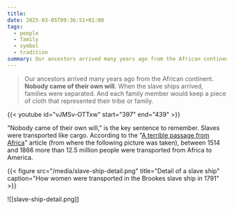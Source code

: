 ```yaml
---
title: 
date: 2025-03-05T09:36:51+01:00
tags:
  - people
  - family
  - symbol
  - tradition
summary: Our ancestors arrived many years ago from the African continent
---
```

> Our ancestors arrived many years ago from the African continent. **Nobody came of their own will.** When the slave ships arrived, families were separated. And each family member would keep a piece of cloth that represented their tribe or family.

{{< youtube id="vJMSv-OTTxw" start="397" end="439" >}}

"Nobody came of their own will," is the key sentence to remember. Slaves were transported like cargo. According to the "[A terrible passage from Africa](https://web.archive.org/web/20240906020708/https://www.reuters.com/graphics/AFRICA-SLAVERY-SHIPS/0100B0CV0SB/)" article (from where the following picture was taken), between 1514 and 1866 more than 12.5 million people were transported from Africa to America.

{{< figure src="/media/slave-ship-detail.png" title="Detail of a slave ship" caption="How women were transported in the Brookes slave ship in 1791" >}}

![[slave-ship-detail.png]]